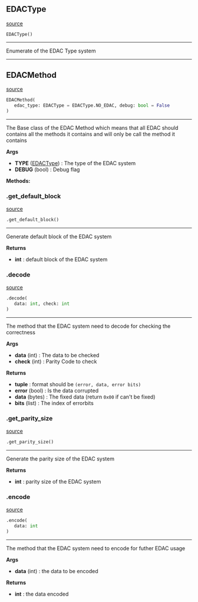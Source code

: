 #


## EDACType
[source](https://github.com/N0Ball/EDAC/blob/main/modules/edac/schema.py/#L5)
```python 
EDACType()
```


---
Enumerate of the EDAC Type system


----


## EDACMethod
[source](https://github.com/N0Ball/EDAC/blob/main/modules/edac/schema.py/#L13)
```python 
EDACMethod(
   edac_type: EDACType = EDACType.NO_EDAC, debug: bool = False
)
```


---
The Base class of the EDAC Method
which means that all EDAC should contains all the methods
it contains and will only be call the method it contains


**Args**

* **TYPE** ([EDACType](./#edactype)) : The type of the EDAC system
* **DEBUG** (bool) : Debug flag



**Methods:**


### .get_default_block
[source](https://github.com/N0Ball/EDAC/blob/main/modules/edac/schema.py/#L34)
```python
.get_default_block()
```

---
Generate default block of the EDAC system


**Returns**

* **int**  : default block of the EDAC system


### .decode
[source](https://github.com/N0Ball/EDAC/blob/main/modules/edac/schema.py/#L84)
```python
.decode(
   data: int, check: int
)
```

---
The method that the EDAC system need to decode for checking
the correctness


**Args**

* **data** (int) : The data to be checked
* **check** (int) : Parity Code to check


**Returns**

* **tuple**  : format should be `(error, data, error bits)`
* **error** (bool) : Is the data corrupted
* **data** (bytes) : The fixed data (return `0x00` if can't be fixed)
* **bits** (list) : The index of errorbits


### .get_parity_size
[source](https://github.com/N0Ball/EDAC/blob/main/modules/edac/schema.py/#L52)
```python
.get_parity_size()
```

---
Generate the parity size of the EDAC system


**Returns**

* **int**  : parity size of the EDAC system


### .encode
[source](https://github.com/N0Ball/EDAC/blob/main/modules/edac/schema.py/#L69)
```python
.encode(
   data: int
)
```

---
The method that the EDAC system need to encode for futher
EDAC usage


**Args**

* **data** (int) : the data to be encoded


**Returns**

* **int**  : the data encoded

